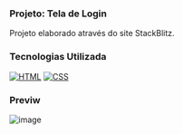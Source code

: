 ### Projeto: Tela de Login

Projeto elaborado através do site StackBlitz.

### Tecnologias Utilizada

[![HTML](https://img.shields.io/badge/HTML-239120?style=for-the-badge&logo=html5&logoColor=white)]() [![CSS](https://img.shields.io/badge/CSS3-1572B6?style=for-the-badge&logo=css3&logoColor=white)]()

### Previw 

![image](https://user-images.githubusercontent.com/89936463/135099695-3b70571c-c2ea-4367-8969-8592dfd10595.png)
